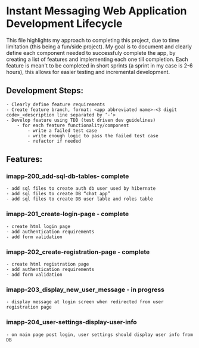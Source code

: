 # Instant Messaging Web Application Development Lifecycle

This file highlights my approach to completing this project, due to time limitation (this being a fun/side project). My goal
is to document and clearly define each component needed to successfuly complete the app, by creating a list of features and
implementing each one till completion. Each feature is mean't to be completed in short sprints (a sprint in my case is
2-6 hours), this allows for easier testing and incremental development.

## Development Steps:
	- Clearly define feature requirements
	- Create feature branch, format: <app abbreviated name>-<3 digit code>_<description line separated by ‘-‘>
	- Develop feature using TDD (test driven dev guidelines)
		- for each feature functionality/component
			- write a failed test case
			- write enough logic to pass the failed test case
			- refactor if needed

## Features:
### imapp-200_add-sql-db-tables- complete
	- add sql files to create auth db user used by hibernate
	- add sql files to create DB “chat_app”
	- add sql files to create DB user table and roles table
### imapp-201_create-login-page - complete
	- create html login page
	- add authentication requirements
	- add form validation
### imapp-202_create-registration-page - complete
	- create html registration page
	- add authentication requirements
	- add form validation
### imapp-203_display_new_user_message - in progress
	- display message at login screen when redirected from user registration page
### imapp-204_user-settings-display-user-info
	- on main page post login, user settings should display user info from DB
